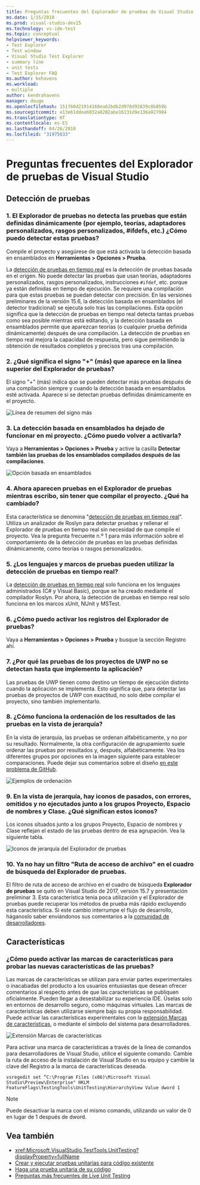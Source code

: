 ```yaml
---
title: Preguntas frecuentes del Explorador de pruebas de Visual Studio
ms.date: 1/15/2018
ms.prod: visual-studio-dev15
ms.technology: vs-ide-test
ms.topic: conceptual
helpviewer_keywords:
- Test Explorer
- Test window
- Visual Studio Test Explorer
- summary line
- unit tests
- Test Explorer FAQ
ms.author: kehavens
ms.workload:
- multiple
author: kendrahavens
manager: douge
ms.openlocfilehash: 151f60d21914168ea62bdb2d978d93839c8b859b
ms.sourcegitcommit: e13e61ddea6032a8282abe16131d9e136a927984
ms.translationtype: HT
ms.contentlocale: es-ES
ms.lasthandoff: 04/26/2018
ms.locfileid: "31975633"
---
```

# <a name="visual-studio-test-explorer-faq"></a>Preguntas frecuentes del Explorador de pruebas de Visual Studio

## <a name="test-discovery"></a>Detección de pruebas

### <a name="1-the-test-explorer-is-not-discovering-my-tests-that-are-dynamically-defined-for-example-theories-custom-adapters-custom-traits-ifdefs-etc-how-can-i-discover-these-tests"></a>1. El Explorador de pruebas no detecta las pruebas que están definidas dinámicamente (por ejemplo, teorías, adaptadores personalizados, rasgos personalizados, #ifdefs, etc.) ¿Cómo puedo detectar estas pruebas?

  Compile el proyecto y asegúrese de que está activada la detección basada en ensamblados en **Herramientas > Opciones > Prueba**.

  La [detección de pruebas en tiempo real](https://go.microsoft.com/fwlink/?linkid=862824) es la detección de pruebas basada en el origen. No puede detectar las pruebas que usan teorías, adaptadores personalizados, rasgos personalizados, instrucciones `#ifdef`, etc. porque ya están definidas en tiempo de ejecución. Se requiere una compilación para que estas pruebas se puedan detectar con precisión. En las versiones preliminares de la versión 15.6, la detección basada en ensamblados (el detector tradicional) se ejecuta solo tras las compilaciones. Esta opción significa que la detección de pruebas en tiempo real detecta tantas pruebas como sea posible mientras está editando, y la detección basada en ensamblados permite que aparezcan teorías (o cualquier prueba definida dinámicamente) después de una compilación. La detección de pruebas en tiempo real mejora la capacidad de respuesta, pero sigue permitiendo la obtención de resultados completos y precisos tras una compilación.

### <a name="2-what-does-the--plus-symbol-that-appears-in-the-top-line-of-test-explorer-mean"></a>2. ¿Qué significa el signo "+" (más) que aparece en la línea superior del Explorador de pruebas?

  El signo "+" (más) indica que se pueden detectar más pruebas después de una compilación siempre y cuando la detección basada en ensamblados esté activada. Aparece si se detectan pruebas definidas dinámicamente en el proyecto.

  ![Línea de resumen del signo más](media/testex-plussymbol.png)

### <a name="3-assembly-based-discovery-is-no-longer-working-for-my-project-how-do-i-turn-it-back-on"></a>3. La detección basada en ensamblados ha dejado de funcionar en mi proyecto. ¿Cómo puedo volver a activarla?

  Vaya a **Herramientas > Opciones > Prueba** y active la casilla **Detectar también las pruebas de los ensamblados compilados después de las compilaciones**.

  ![Opción basada en ensamblados](media/testex-toolsoptions.png)

### <a name="4-tests-now-appear-in-test-explorer-while-i-type-without-having-to-build-my-project-what-changed"></a>4. Ahora aparecen pruebas en el Explorador de pruebas mientras escribo, sin tener que compilar el proyecto. ¿Qué ha cambiado?

  Esta característica se denomina "[detección de pruebas en tiempo real](https://go.microsoft.com/fwlink/?linkid=862824)". Utiliza un analizador de Roslyn para detectar pruebas y rellenar el Explorador de pruebas en tiempo real sin necesidad de que compile el proyecto. Vea la pregunta frecuente n.º 1 para más información sobre el comportamiento de la detección de pruebas en las pruebas definidas dinámicamente, como teorías o rasgos personalizados.

### <a name="5-what-languages-and-test-frameworks-can-use-real-time-test-discovery"></a>5. ¿Los lenguajes y marcos de pruebas pueden utilizar la detección de pruebas en tiempo real?

  La [detección de pruebas en tiempo real](https://go.microsoft.com/fwlink/?linkid=862824) solo funciona en los lenguajes administrados (C# y Visual Basic), porque se ha creado mediante el compilador Roslyn. Por ahora, la detección de pruebas en tiempo real solo funciona en los marcos xUnit, NUnit y MSTest.

### <a name="6-how-can-i-turn-on-logs-for-the-test-explorer"></a>6. ¿Cómo puedo activar los registros del Explorador de pruebas?

  Vaya a **Herramientas > Opciones > Prueba** y busque la sección Registro ahí.

### <a name="7-why-are-my-tests-in-uwp-projects-not-discovered-until-i-deploy-my-app"></a>7. ¿Por qué las pruebas de los proyectos de UWP no se detectan hasta que implemento la aplicación?

  Las pruebas de UWP tienen como destino un tiempo de ejecución distinto cuando la aplicación se implementa. Esto significa que, para detectar las pruebas de proyectos de UWP con exactitud, no solo debe compilar el proyecto, sino también implementarlo.

### <a name="8-how-does-sorting-test-results-work-in-the-hierarchy-view"></a>8. ¿Cómo funciona la ordenación de los resultados de las pruebas en la vista de jerarquía?

  En la vista de jerarquía, las pruebas se ordenan alfabéticamente, y no por su resultado. Normalmente, la otra configuración de agrupamiento suele ordenar las pruebas por resultados y, después, alfabéticamente. Vea los diferentes grupos por opciones en la imagen siguiente para establecer comparaciones. Puede dejar sus comentarios sobre el diseño [en este problema de GitHub](https://github.com/Microsoft/vstest/issues/1425).

  ![Ejemplos de ordenación](media/testex-sortingex.png)

### <a name="9-in-the-hierarchy-view-there-are-passed-failed-skipped-and-not-run-icons-next-to-the-project-namespace-and-class-groupings-what-do-these-icons-mean"></a>9. En la vista de jerarquía, hay iconos de pasados, con errores, omitidos y no ejecutados junto a los grupos Proyecto, Espacio de nombres y Clase. ¿Qué significan estos iconos?

  Los iconos situados junto a los grupos Proyecto, Espacio de nombres y Clase reflejan el estado de las pruebas dentro de esa agrupación. Vea la siguiente tabla.

  ![Iconos de jerarquía del Explorador de pruebas](media/testex-hierarchyicons.png)
  
### <a name="10-there-is-no-longer-a-file-path-filter-in-the-test-explorer-search-box"></a>10. Ya no hay un filtro "Ruta de acceso de archivo" en el cuadro de búsqueda del Explorador de pruebas.

El filtro de ruta de acceso de archivo en el cuadro de búsqueda **Explorador de pruebas** se quitó en Visual Studio de 2017, versión 15.7 y presentación preliminar 3. Esta característica tenía poca utilización y el Explorador de pruebas puede recuperar los métodos de prueba más rápido excluyendo esta característica. Si este cambio interrumpe el flujo de desarrollo, háganoslo saber enviándonos sus comentarios a la [comunidad de desarrolladores](https://developercommunity.visualstudio.com/).

## <a name="features"></a>Características

### <a name="how-can-i-turn-on-feature-flags-to-try-out-new-testing-features"></a>¿Cómo puedo activar las marcas de características para probar las nuevas características de las pruebas?

Las marcas de características se utilizan para enviar partes experimentales o inacabadas del producto a los usuarios entusiastas que desean ofrecer comentarios al respecto antes de que las características se publiquen oficialmente. Pueden llegar a desestabilizar su experiencia IDE. Úselas solo en entornos de desarrollo seguro, como máquinas virtuales. Las marcas de características deben utilizarse siempre bajo su propia responsabilidad. Puede activar las características experimentales con la [extensión Marcas de características](https://marketplace.visualstudio.com/items?itemName=PaulHarrington.FeatureFlagsExtension), o mediante el símbolo del sistema para desarrolladores.

![Extensión Marcas de características](media/testex-featureflag.png)

Para activar una marca de características a través de la línea de comandos para desarrolladores de Visual Studio, utilice el siguiente comando. Cambie la ruta de acceso de la instalación de Visual Studio en su equipo y cambie la clave del Registro a la marca de características deseada.

```shell
vsregedit set “C:\Program Files (x86)\Microsoft Visual Studio\Preview\Enterprise" HKLM FeatureFlags\TestingTools\UnitTesting\HierarchyView Value dword 1
```

> [!NOTE]
> Puede desactivar la marca con el mismo comando, utilizando un valor de 0 en lugar de 1 después de dword.

## <a name="see-also"></a>Vea también

- <xref:Microsoft.VisualStudio.TestTools.UnitTesting?displayProperty=fullName>
- [Crear y ejecutar pruebas unitarias para código existente](http://msdn.microsoft.com/e8370b93-085b-41c9-8dec-655bd886f173)
- [Haga una prueba unitaria de su código](unit-test-your-code.md)
- [Preguntas más frecuentes de Live Unit Testing](live-unit-testing-faq.md)
